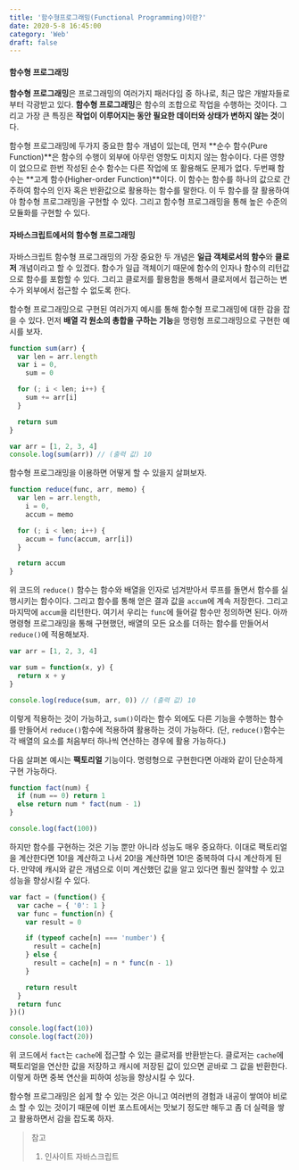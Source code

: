 ```yaml
---
title: '함수형프로그래밍(Functional Programming)이란?'
date: 2020-5-8 16:45:00
category: 'Web'
draft: false
---
```


#### 함수형 프로그래밍

**함수형 프로그래밍**은 프로그래밍의 여러가지 패러다임 중 하나로, 최근 많은 개발자들로부터 각광받고 있다. **함수형 프로그래밍**은 함수의 조합으로 작업을 수행하는 것이다. 그리고 가장 큰 특징은 **작업이 이루어지는 동안 필요한 데이터와 상태가 변하지 않는 것**이다.

함수형 프로그래밍에 두가지 중요한 함수 개념이 있는데, 먼저 **순수 함수(Pure Function)**은 함수의 수행이 외부에 아무런 영향도 미치지 않는 함수이다. 다른 영향이 없으므로 한번 작성된 순수 함수는 다른 작업에 또 활용해도 문제가 없다. 두번째 함수는 **고계 함수(Higher-order Function)**이다. 이 함수는 함수를 하나의 값으로 간주하여 함수의 인자 혹은 반환값으로 활용하는 함수를 말한다. 이 두 함수를 잘 활용하여야 함수형 프로그래밍을 구현할 수 있다. 그리고 함수형 프로그래밍을 통해 높은 수준의 모듈화를 구현할 수 있다.

#### 자바스크립트에서의 함수형 프로그래밍

자바스크립트 함수형 프로그래밍의 가장 중요한 두 개념은 **일급 객체로서의 함수**와 **클로저** 개념이라고 할 수 있겠다. 함수가 일급 객체이기 때문에 함수의 인자나 함수의 리턴값으로 함수를 포함할 수 있다. 그리고 클로저를 활용함을 통해서 클로저에서 접근하는 변수가 외부에서 접근할 수 없도록 한다.

함수형 프로그래밍으로 구현된 여러가지 예시를 통해 함수형 프로그래밍에 대한 감을 잡을 수 있다. 먼저 **배열 각 원소의 총합을 구하는 기능**을 명령형 프로그래밍으로 구현한 예시를 보자.

```javascript
function sum(arr) {
  var len = arr.length
  var i = 0,
    sum = 0

  for (; i < len; i++) {
    sum += arr[i]
  }

  return sum
}

var arr = [1, 2, 3, 4]
console.log(sum(arr)) // (출력 값) 10
```

함수형 프로그래밍을 이용하면 어떻게 할 수 있을지 살펴보자.

```javascript
function reduce(func, arr, memo) {
  var len = arr.length,
    i = 0,
    accum = memo

  for (; i < len; i++) {
    accum = func(accum, arr[i])
  }

  return accum
}
```

위 코드의 `reduce()` 함수는 함수와 배열을 인자로 넘겨받아서 루프를 돌면서 함수를 실행시키는 함수이다. 그리고 함수를 통해 얻은 결과 값을 `accum`에 계속 저장한다. 그리고 마지막에 `accum`을 리턴한다. 여기서 우리는 `func`에 들어갈 함수만 정의하면 된다. 아까 명령형 프로그래밍을 통해 구현했던, 배열의 모든 요소를 더하는 함수를 만들어서 `reduce()`에 적용해보자.

```javascript
var arr = [1, 2, 3, 4]

var sum = function(x, y) {
  return x + y
}

console.log(reduce(sum, arr, 0)) // (출력 값) 10
```

이렇게 적용하는 것이 가능하고, `sum()`이라는 함수 외에도 다른 기능을 수행하는 함수를 만들어서 `reduce()`함수에 적용하여 활용하는 것이 가능하다. (단, `reduce()`함수는 각 배열의 요소를 처음부터 하나씩 연산하는 경우에 활용 가능하다.)

다음 살펴본 예시는 **팩토리얼** 기능이다. 명령형으로 구현한다면 아래와 같이 단순하게 구현 가능하다.

```javascript
function fact(num) {
  if (num == 0) return 1
  else return num * fact(num - 1)
}

console.log(fact(100))
```

하지만 함수를 구현하는 것은 기능 뿐만 아니라 성능도 매우 중요하다. 이대로 팩토리얼을 계산한다면 10!을 계산하고 나서 20!을 계산하면 10!은 중복하여 다시 계산하게 된다. 만약에 캐시와 같은 개념으로 이미 계산했던 값을 알고 있다면 훨씬 절약할 수 있고 성능을 향상시킬 수 있다.

```javascript
var fact = (function() {
  var cache = { '0': 1 }
  var func = function(n) {
    var result = 0

    if (typeof cache[n] === 'number') {
      result = cache[n]
    } else {
      result = cache[n] = n * func(n - 1)
    }

    return result
  }
  return func
})()

console.log(fact(10))
console.log(fact(20))
```

위 코드에서 `fact`는 `cache`에 접근할 수 있는 클로저를 반환받는다. 클로저는 `cache`에 팩토리얼을 연산한 값을 저장하고 캐시에 저장된 값이 있으면 곧바로 그 값을 반환한다. 이렇게 하면 중복 연산을 피하여 성능을 향상시킬 수 있다.

함수형 프로그래밍은 쉽게 할 수 있는 것은 아니고 여러번의 경험과 내공이 쌓여야 비로소 할 수 있는 것이기 때문에 이번 포스트에서는 맛보기 정도만 해두고 좀 더 실력을 쌓고 활용하면서 감을 잡도록 하자.

> 참고
>
> 1. 인사이트 자바스크립트
